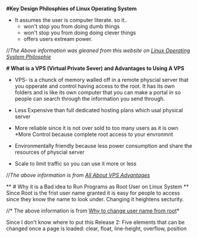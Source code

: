 **#Key Design Philosphies of Linux Operating System**

* It assumes the user is computer literate. so it..
	* won't stop you from doing dumb things
	* won't stop you from doing doing clever things
	* offers users extream power.

//*The Above information was gleaned from this website on [Linux Operating System Philosphie](https://opensource.com/business/14/12/linux-philosophy)*


**# What is a VPS (Virtual Private Sever) and Advantages to Using A VPS**

* VPS- is a chunck of memory walled off in a remote physcial server that you opperate and control having access to the root. It has its own folders and is like its own computer that you can make a portal in so people can search through the information you send through. 

* Less Expensive than full dedicated hosting plans which usal physical server
* More reliable since it is not over sold to too many users as it is own
*More Control because complete root access to your envronmnt
* Environmentally friendly because less power consumption and share the resources of physcial server
* Scale to limit traffic so you can use it more or less

//*The above information is from [All About VPS Advantages](https://blog.servermania.com/the-5-major-benefits-of-using-a-virtual-private-server/)*

** # Why it is a Bad idea to Run Programs as Root User on Linux System **
Since Root is the frist user name granted it is easy for people to access since they know the name to look under. Changing it heightens secturity. 

//* The above information is from [Why to change user name from root](http://www.howtogeek.com/124950/htg-explains-why-you-shouldnt-log-into-your-linux-system-as-root)*


Since I don't know where to put this Release 2:
Five elements that can be changed once a page is loaded: clear, float, line-height, overflow, position